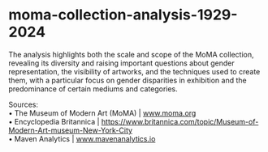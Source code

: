 # moma-collection-analysis-1929-2024
The analysis highlights both the scale and scope of the MoMA collection, revealing its diversity and raising important questions about gender representation, the visibility of artworks, and the techniques used to create them, with a particular focus on gender disparities in exhibition and the predominance of certain mediums and categories.

Sources:  
	• The Museum of Modern Art (MoMA) | www.moma.org  
	• Encyclopedia Britannica | https://www.britannica.com/topic/Museum-of-Modern-Art-museum-New-York-City  
	• Maven Analytics | www.mavenanalytics.io  
